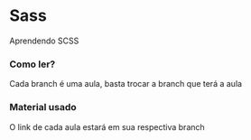 # Sass
Aprendendo SCSS

### Como ler?
Cada branch é uma aula, basta trocar a branch que terá a aula

### Material usado
O link de cada aula estará em sua respectiva branch
